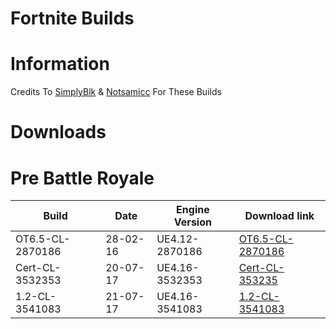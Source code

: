 # Fortnite Builds

# Information

Credits To [SimplyBlk](https://github.com/simplyblk) & [Notsamicc](https://github.com/notsamicc) For These Builds

# Downloads

# Pre Battle Royale
| Build                  	 | Date          	 | Engine Version	    |		    Download link            |
| ------------------------------ | --------------------- | ------------------------ | ------------------------------ |
| OT6.5-CL-2870186        	 |  28-02-16	   	 | UE4.12-2870186		    |		[OT6.5-CL-2870186](https://public.simplyblk.xyz/OT0.6.5.zip) |
| Cert-CL-3532353                | 20-07-17              | UE4.16-3532353           | [Cert-CL-353235](https://rebrand.ly/1_2_X) |
| 1.2-CL-3541083         	 |  21-07-17      	 |UE4.16-3541083	    |		[1.2-CL-3541083](https://rebrand.ly/1_2_0) |
